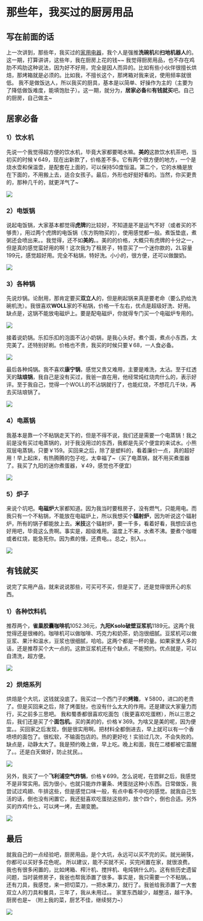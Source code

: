 # 那些年，我买过的厨房用品

## 写在前面的话
上一次讲到，那些年，我买过的[家用电器](Life/1.md)，我个人是强推**洗碗机**和**扫地机器人**的。这一期，打算讲讲，这些年，我在厨房上花的钱~~
我觉得厨房用品，也不存在鸡肋不鸡肋这种说法，因为好不好用，完全是因人而异的。比如有些小伙伴很擅长烘焙，那烤箱就是必须的。比如我，不擅长这个，那烤箱对我来说，使用频率就很低。
我不是做饭达人，所以我买的厨具，基本是以简单、好操作为主的（主要为了降低做饭难度，能填饱肚子）。这一期，就分为，**居家必备**和**有钱就买**吧。自己的厨房，自己做主~

## 居家必备

### 1）饮水机
先说一个我觉得超方便的饮水机，毕竟大家都要喝水嘛。**美的**这款饮水机茶吧，当初买的时候￥649，现在出新款了，价格差不多。它有两个很方便的地方，一个是烧水壶和保温壶，是配套在上面的，可以保持50度恒温。第二个，它的水桶是放在下面的，不用搬上去，适合女孩子。最后，外形也好挺好看的。当然，你买更贵的，那种几千的，就更洋气了~

![](3.assets/17569167-779a41b016e34cbf.jpg)

### 2）电饭锅
说起电饭锅，大家基本都觉得**虎牌**的比较好，不知道是不是运气不好（或者买的不够贵），用过两个虎牌的电饭锅（东方购物买的），使用感觉都一般。煮饭垫底，煮粥还会喷出来。。我觉得，还不如**美的**。。美的的价格，大概只有虎牌的十分之一，但是真的感觉蛮好用的啊！这次我为了租房子，特意买了一个迷你款的，2L容量199元，感觉超好用。完全不粘锅，特好洗。小小的，很方便，还可以做酸奶。

![](3.assets/17569167-e905ba1f7a41eed4.png)

### 3）各种锅
先说炒锅。论耐用，那肯定要买**双立人**的，但是刷起锅来真是要老命（要么扔给洗碗机洗）。我很喜欢**WOLL**家的不粘锅，价格一千左右，优点是超级好洗、好用。缺点是，这锅不能放电磁炉上。要是配电磁炉，你就得专门买一个电磁炉专用的。

![](3.assets/17569167-ae84fecffcea688a.png)

接着说奶锅。乐扣乐扣的泡面不沾小奶锅，是我心头好。煮个面，煮点小东西，太完美了。还特别好刷。价格也不贵，我买的时候只要￥68，一人食必备。

![](3.assets/17569167-0a40290d4fa10328.png)

最后各种炖锅。我不喜欢**康宁锅**，感觉又贵又难用，主要是难洗，太沾。至于红透天的**珐琅锅**，我自己是没有买过，我爸一直在用，他经常炖红烧肉什么的，表示好评。至于我自己，觉得一个WOLL的不沾锅就行了，也能红烧，不想花几千块，再去买珐琅锅了。

![](3.assets/17569167-79d7082456c6ebcc.jpg)

### 4）电蒸锅
我基本是靠一个不粘锅走天下的，但是不得不说，我们还是需要一个电蒸锅！我之前是没有买过电蒸锅的，对于我没用过的东西，我都是先买个便宜的来试水。小熊双层电蒸锅，只要￥159。买回来之后，除了是塑料的，看着廉价一点，真的超好用！早上起床，有热腾腾的包子吃，太幸福了~（买了电蒸锅，就不用买煮蛋器了。我买了九阳的迷你煮蛋器，￥49，感觉也不便宜）

![](3.assets/17569167-3d18ffa001bf2222.png)

### 5）炉子
来说个坑吧。**电磁炉**大家都知道。因为我当时要租房子，没有燃气，只能用电。而我只有一个不粘锅，不能放在电磁炉上，所以我想买个**辐射炉**，因为听说这个辐射炉，所有的锅子都能放上去。**米技**这个辐射炉，要一千多，看着好看，我想应该也好用吧，毕竟这么贵啊。事实是，超级难用。温度上不来，水煮不沸。要煮个咖喱或者红烧，能急死你。因为煮的慢，还费电。。总之，别入。。

![](3.assets/17569167-199537ba8e5c35ca.png)

## 有钱就买
说完了实用产品，就来说说那些，可买可不买，但是买了，还是觉得很开心的东西。
### 1）各种饮料机
推荐两个，**雀巢胶囊咖啡机**1052.36元，**九阳Ksolo破壁豆浆机**1189元。这两个我觉得还是很棒的。咖啡机可以做咖啡、巧克力和奶茶，奶泡很细腻。豆浆机可以做豆浆、果汁和温水，豆浆也很细腻，哈哈。这两个都是一杯的量。如果家里人多的话，还是推荐买个大一点的。这款豆浆机还有个缺点，不能预约。优点就是，可以自清洗，超方便。

![](3.assets/17569167-418ca7a3602c8554.jpg)

### 2）烘焙系列
烘焙是个大坑，这钱就没底了。我买过一个西门子的**烤箱**，￥5800，进口的老贵了。但是买回来之后，除了烤蛋挞，也没有什么太大的作用。还是建议大家量力而行，买之前多三思吧。
我和蜀黍都很喜欢吃面包（我更喜欢吃蛋糕），所以三思之后，我们还是买了个**面包机**。买的美的的，价格￥369。为啥又是美的呢，因为便宜。。买回家之后发现，倒是很实用啊。把材料全都倒进去，早上就可以有一个香喷喷的面包了。很松软，不输面包店的。热的更好吃！实验过几次，不会失败的。缺点是，动静太大了。我是预约晚上做，早上吃。晚上和面，我在二楼都被它震醒了。。还是白天做好，防止扰民。。

![](3.assets/17569167-ed2cde00ca535aa5.png)

另外，我买了一个**飞利浦空气炸锅**，价格￥699。怎么说呢，在尝鲜之后，我感觉不是非常实用。因为很小，也就只能炸炸薯条、烤蛋挞这种小东西。日常做饭，我尝试过鸡翅、牛排这些，但是感觉口味一般，有点中看不中吃的感觉。就我自己生活的话，倒也没有闲置它，我还挺喜欢吃蛋挞这些的，放个四个，倒也合适。另外买的炸鸡什么，可以烤一烤，去潮变脆。

![](3.assets/17569167-3313d47c0c223d41.png)

## 最后
就我自己的一点经验吧，厨房用品，是个大坑，永远可以买不完的买。就光碗筷，你都可以买好多花色呢。
所以建议，能不买就不买，买完闲置在家，就很浪费。我也有很多闲置的，比如烤箱、榨汁机、搅拌机、电炖锅什么的。这有些历史遗留问题，当时装修房子，我爸也帮我添置了很多。事实是，我只需要一个不粘锅。。
还有刀具，我感觉，来一把切菜刀，一把水果刀，就行了。我爸给我添置了一大套双立人的刀具和餐具，三年了，我从未用过。。
家里东西越少，越整洁，越干净。厨房也是~
（附上我的菜，厨艺不佳，继续努力~）

![](3.assets/17569167-15f5ec6925e0aec3.jpg)